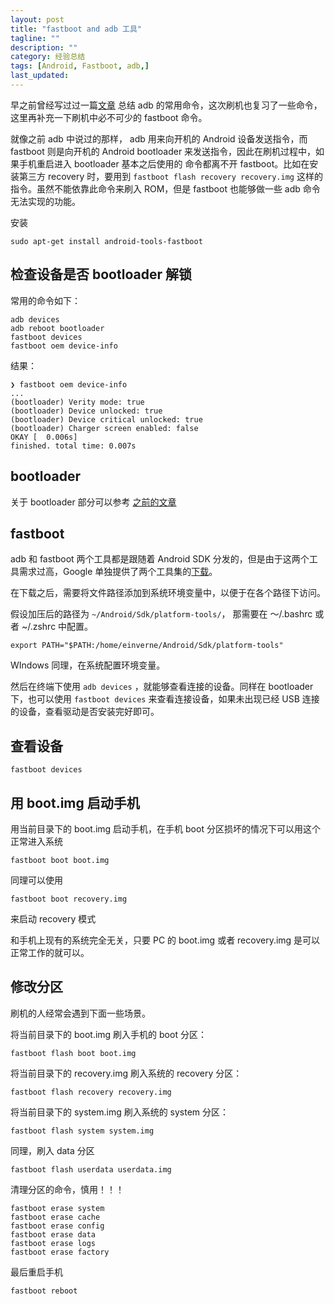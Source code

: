 ```yaml
---
layout: post
title: "fastboot and adb 工具"
tagline: ""
description: ""
category: 经验总结
tags: [Android, Fastboot, adb,]
last_updated:
---
```


早之前曾经写过过一篇[文章](/post/2016/09/useful-adb-command.html) 总结 adb 的常用命令，这次刷机也复习了一些命令，这里再补充一下刷机中必不可少的 fastboot 命令。

就像之前 adb 中说过的那样， adb 用来向开机的 Android 设备发送指令，而 fastboot 则是向开机的 Android bootloader 来发送指令，因此在刷机过程中，如果手机重启进入 bootloader 基本之后使用的 命令都离不开 fastboot。比如在安装第三方 recovery 时，要用到 `fastboot flash recovery recovery.img` 这样的指令。虽然不能依靠此命令来刷入 ROM，但是 fastboot 也能够做一些 adb 命令无法实现的功能。

安装

    sudo apt-get install android-tools-fastboot

## 检查设备是否 bootloader 解锁
常用的命令如下：

    adb devices
    adb reboot bootloader
    fastboot devices
    fastboot oem device-info

结果：

```
❯ fastboot oem device-info
...
(bootloader) Verity mode: true
(bootloader) Device unlocked: true
(bootloader) Device critical unlocked: true
(bootloader) Charger screen enabled: false
OKAY [  0.006s]
finished. total time: 0.007s
```

## bootloader
关于 bootloader 部分可以参考 [之前的文章](/post/2013/09/prevent-flash-android-rom-brick.html)

## fastboot

adb 和 fastboot 两个工具都是跟随着 Android SDK 分发的，但是由于这两个工具需求过高，Google 单独提供了两个工具集的[下载](https://developer.android.com/studio/releases/platform-tools.html#download)。

在下载之后，需要将文件路径添加到系统环境变量中，以便于在各个路径下访问。

假设加压后的路径为 `~/Android/Sdk/platform-tools/`， 那需要在 ～/.bashrc 或者 ~/.zshrc 中配置。

	export PATH="$PATH:/home/einverne/Android/Sdk/platform-tools"

WIndows 同理，在系统配置环境变量。

然后在终端下使用 `adb devices` ，就能够查看连接的设备。同样在 bootloader 下，也可以使用 `fastboot devices` 来查看连接设备，如果未出现已经 USB 连接的设备，查看驱动是否安装完好即可。

## 查看设备

    fastboot devices

## 用 boot.img 启动手机
用当前目录下的 boot.img 启动手机，在手机 boot 分区损坏的情况下可以用这个正常进入系统

    fastboot boot boot.img

同理可以使用

    fastboot boot recovery.img

来启动 recovery 模式

和手机上现有的系统完全无关，只要 PC 的 boot.img 或者 recovery.img 是可以正常工作的就可以。


## 修改分区

刷机的人经常会遇到下面一些场景。

将当前目录下的 boot.img 刷入手机的 boot 分区：

    fastboot flash boot boot.img

将当前目录下的 recovery.img 刷入系统的 recovery 分区：

    fastboot flash recovery recovery.img

将当前目录下的 system.img 刷入系统的 system 分区：

    fastboot flash system system.img

同理，刷入 data 分区

    fastboot flash userdata userdata.img

清理分区的命令，慎用！！！

    fastboot erase system
    fastboot erase cache
    fastboot erase config
    fastboot erase data
    fastboot erase logs
    fastboot erase factory

最后重启手机

    fastboot reboot
